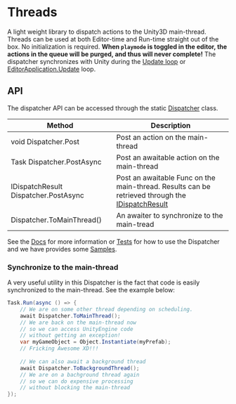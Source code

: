 # Threads

A light weight library to dispatch actions to the Unity3D main-thread.
Threads can be used at both Editor-time and Run-time straight out of the box.
No initialization is required.
**When `playmode` is toggled in the editor, the actions in the queue will be purged, and thus will never complete!**
The dispatcher synchronizes with Unity during the [Update loop](https://docs.unity3d.com/Manual/ExecutionOrder.html)
or [EditorApplication.Update](https://docs.unity3d.com/ScriptReference/EditorApplication-update.html) loop.

## API

The dispatcher API can be accessed through the static [Dispatcher](Runtime/Dispatcher.cs) class.

| Method                                  | Description                                                                                                                      |
|-----------------------------------------|----------------------------------------------------------------------------------------------------------------------------------|
| void Dispatcher.Post                    | Post an action on the main-thread                                                                                                |
| Task Dispatcher.PostAsync               | Post an awaitable action on the main-thread                                                                                      |
| IDispatchResult Dispatcher.PostAsync<T> | Post an awaitable Func<T> on the main-thread. Results can be retrieved through the [IDispatchResult](Runtime/IDispatchResult.cs) |
| Dispatcher.ToMainThread()               | An awaiter to synchronize to the main-tread                                                                                      |

See the [Docs](Documentation~) for more information or [Tests](Tests) for how to use the Dispatcher and we have provides some [Samples](Samples~/Samples.cs).

### Synchronize to the main-thread
A very useful utility in this Dispatcher is the fact that code is easily synchronized to the main-thread.
See the example below:

```csharp
Task.Run(async () => {
    // We are on some other thread depending on scheduling.
    await Dispatcher.ToMainThread();
    // We are back on the main-thread now
    // so we can access UnityEngine code 
    // without getting an exception! 
    var myGameObject = Object.Instantiate(myPrefab);
    // Fricking Awesome XD!!!
    
    // We can also await a background thread
    await Dispatcher.ToBackgroundThread();
    // We are on a bachground thread again
    // so we can do expensive processing
    // without blocking the main-thread
});
```